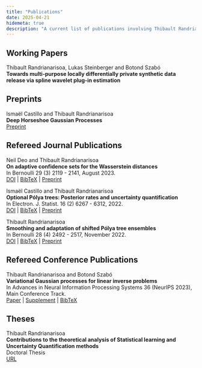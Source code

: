 ```yaml
---
title: "Publications"
date: 2025-04-21
hidemeta: true
description: "A current list of publications involving Thibault Randrianarisoa."
---
```


## Working Papers
Thibault Randrianarisoa, Lukas Steinberger and Botond Szabó\
**Towards multi-purpose locally differentially private synthetic data release via spline
wavelet plug-in estimation**

## Preprints
Ismaël Castillo and Thibault Randrianarisoa\
**Deep Horseshoe Gaussian Processes**\
[Preprint](https://arxiv.org/pdf/2403.01737)

## Refereed Journal Publications

Neil Deo and Thibault Randrianarisoa\
**On adaptive confidence sets for the Wasserstein distances**\
In Bernoulli 29 (3) 2119 - 2141, August 2023.\
[DOI](https://doi.org/10.3150/22-BEJ1535)
| [BibTeX](/files/citation-bj29_2119.txt)
| [Preprint](https://arxiv.org/pdf/2111.08505)

Ismaël Castillo and Thibault Randrianarisoa\
**Optional Pólya trees: Posterior rates and uncertainty quantification**\
In Electron. J. Statist. 16 (2) 6267 - 6312, 2022.\
[DOI](https://doi.org/10.1214/22-EJS2086)
| [BibTeX](/files/citation-ejs16_6267.txt)
| [Preprint](https://arxiv.org/pdf/2110.05265)

Thibault Randrianarisoa\
**Smoothing and adaptation of shifted Pólya tree ensembles**\
In Bernoulli 28 (4) 2492 - 2517, November 2022.\
[DOI](https://doi.org/10.3150/21-BEJ1426)
| [BibTeX](/files/citation-bj28_2492.txt)
| [Preprint](https://arxiv.org/pdf/2010.12299)


## Refereed Conference Publications
 
Thibault Randrianarisoa and Botond Szabó\
**Variational Gaussian processes for linear inverse problems**\
In Advances in Neural Information Processing Systems 36 (NeurIPS 2023), Main Conference Track.\
 [Paper](https://proceedings.neurips.cc/paper_files/paper/2023/file/5c25c15b5b2fd386ab188a918e54c7d5-Paper-Conference.pdf)
| [Supplement](https://proceedings.neurips.cc/paper_files/paper/2023/file/5c25c15b5b2fd386ab188a918e54c7d5-Supplemental-Conference.pdf)
| [BibTeX](/files/NeurIPS-2023-variational-gaussian-processes-for-linear-inverse-problems-Bibtex.txt)

## Theses

Thibault Randrianarisoa\
**Contributions to the theoretical analysis of Statistical learning and Uncertainty Quantification methods**\
Doctoral Thesis\
[URL](https://hal.science/view/index/docid/3890739)
